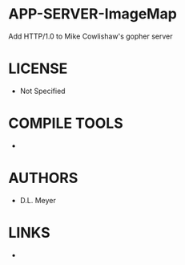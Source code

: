 APP-SERVER-ImageMap
===================

Add HTTP/1.0 to Mike Cowlishaw's gopher server

LICENSE
===============
* Not Specified

COMPILE TOOLS
===============
* 

AUTHORS
===============
* D.L. Meyer

LINKS
===============
* 
